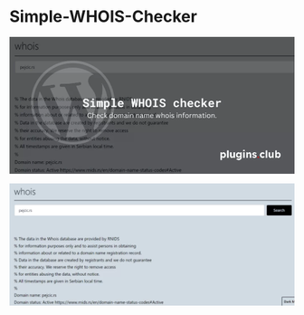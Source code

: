 # Simple-WHOIS-Checker

![Screenshot](assets/check-domain-name-whois-wordpress-plugin.png.webp)


![Screenshot](assets/whois-checker-worpdres.webp)
